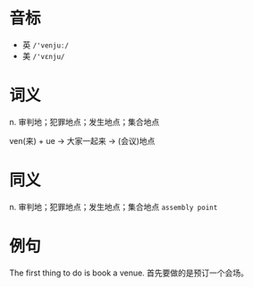 # 音标

- 英 `/'venjuː/`
- 美 `/'vɛnju/`

# 词义

n. 审判地；犯罪地点；发生地点；集合地点




ven(来) + ue → 大家一起来 → (会议)地点

# 同义

n. 审判地；犯罪地点；发生地点；集合地点
`assembly point`

# 例句

The first thing to do is book a venue.
首先要做的是预订一个会场。


